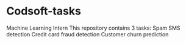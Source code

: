 # Codsoft-tasks
Machine Learning Intern
This repository contains 3 tasks:
Spam SMS detection
Credit card fraud detection
Customer churn prediction
